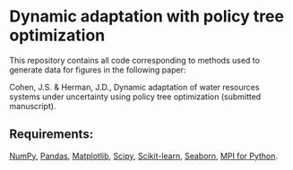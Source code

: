 # Dynamic adaptation with policy tree optimization

This repository contains all code corresponding to methods used to generate data for figures in the following paper:

Cohen, J.S. & Herman, J.D., Dynamic adaptation of water resources systems under uncertainty using policy tree optimization (submitted manuscript).

## Requirements:
[NumPy](http://www.numpy.org/), [Pandas](http://pandas.pydata.org/), [Matplotlib](http://matplotlib.org/), [Scipy](http://www.scipy.org/), [Scikit-learn](http://scikit-learn.org/), [Seaborn](https://seaborn.pydata.org/), [MPI for Python](https://mpi4py.readthedocs.io/en/stable/).
